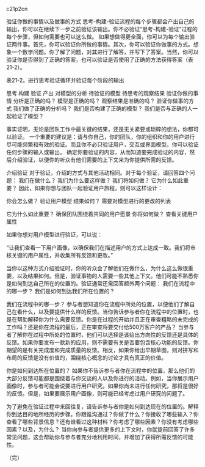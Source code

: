 c21p2cn

验证你做的事情以及做事的方式
思考-构建-验证流程的每个步骤都会产出自己的输出，你可以在继续下一步之前验证该输出。你不必验证“思考-构建-验证”过程的每个步骤，但如何需要也可以这么做。
如果想做得更全面，你可以为每个输出验证两件事。首先，你可以验证你所做的事情。其次，你可以验证你做事的方式。想象一个数学问题。你了解了问题，对其进行了解答，并写下了答案。当然，你可以验证你是否得到了正确的答案，也可以验证是否使用了正确的方法获得答案（表21-2）。


表21-2。进行思考验证循环并验证每个阶段的输出



思考
构建
验证
产出
对模型的分析
待验证的模型
待思考的观察结果
验证你做的事情
分析是正确的吗？
模型是正确的吗？
观察结果是准确的吗？
验证你做事的方式
我们做了正确的分析吗？
我们是否构建了正确的模型？
我们是否与正确的人一起验证了模型？

事实证明，无论是团队工作中最关键的结果，还是无关紧要或琐碎的想法，你都可以验证。
一个重要的建议是：请与你自己，你的团队，你的组织和你的用户进行尽可能频繁和有效的验证。而且你不必只验证用户，交互或界面模型。你可以验证任何步骤的输入或输出。
确定你要验证的内容，从而知道要完成验证的内容，然后介绍验证，以便你的听众有他们需要的上下文来为你提供所需的反馈。

介绍验证
对于验证，介绍的方式与其他活动相同。对于每个验证，请回答四个问题：
我们在做什么？
我们为什么要这样做？
我们将如何做？
它为什么如此重要？
因此，如果你想与团队一起验证用户旅程，则可以这样设计：

你会怎么做？
验证用户模型
结果如何？
需要对模型进行的更改的列表

它为什么如此重要？
确保团队围绕着共同的用户愿景
你将如何做？
查看关键用户属性


如果你想对用户模型进行验证，可以说：

“让我们查看一下用户画像，以确保我们在描述用户的方式上达成一致。我们将审核关键的用户属性，并收集所有反馈和更改。”

当你以这种方式介绍验证时，你的听众会了解他们在做什么，为什么这么做很重要，以及结果如何。但是，验证事物的人需要一些其他上下文。他们可能不熟悉你是如何到达自己所在的位置的。验证通常还需回答额外两个问题：
我们在流程中的哪一步？
我们是如何到达我们所在位置的？

我们在流程中的哪一步？
参与者想知道你在流程中所处的位置，以便他们了解自己在看什么，以及要提供什么样的反馈。当你告诉参与者你在流程中的位置时，也是在帮助解释你为什么需要反馈。你是在过程的开始并且正在审查粗略的未完成的工作吗？还是你在流程的最后，正在审查将要交付给500万客户的产品？
当参与者了解你在过程中所处的位置时，他们可以选择是该给出方向性的反馈还是具体的反馈。如果你要发布一款新的应用，则不需要有关是否要包含核心功能的反馈。你期望的是有关完成度和完成质量的反馈。相反，如果你给出早期草图，则对拼写和布局的反馈是没有价值的，围绕核心概念的讨论才具有真正的价值。

你是如何到达所在位置的？
如果你不告诉参与者你在流程中的位置，那么他们的大部分反馈可能都是围绕着与你交谈的人以及你进行的活动。例如，当你展示用户画像时，参与者可能会说要进行用户研究。如果你尚未进行任何研究，那将是很好的反馈。但是，如果要展示用户画像，则可能已经考虑过用户研究的问题了。


为了避免在验证过程中来回往复，请告诉参与者你是如何到达现在的位置的。解释你到达目的地所经历的步骤。你跟谁沟通过？你做了什么？你接收了哪些输入？你查看了哪些背景信息？还有谁看过这种材料？你考虑了哪些因素？你没有考虑哪些因素？以及，为什么？
当你向参与者提供更多的上下文时，你就提前回答了许多常见问题，这会帮助你与参与者充分地利用时间，并增加了获得所需反馈的可能性。

（完）

